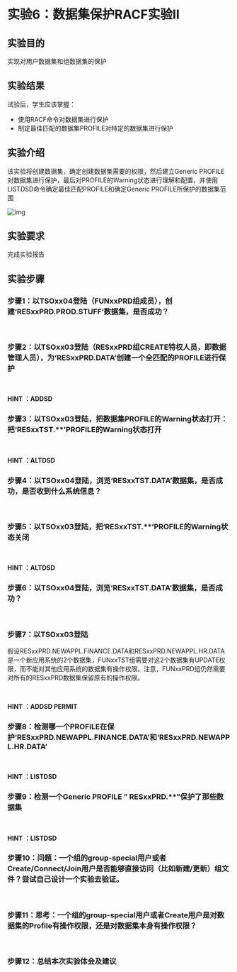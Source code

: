 # 实验6：数据集保护RACF实验Ⅱ

## 实验目的

实现对用户数据集和组数据集的保护

## 实验结果

试验后，学生应该掌握：

- 使用RACF命令对数据集进行保护
- 制定最佳匹配的数据集PROFILE对特定的数据集进行保护

## 实验介绍

该实验将创建数据集，确定创建数据集需要的权限，然后建立Generic PROFILE对数据集进行保护，最后对PROFILE的Warning状态进行理解和配置，并使用LISTDSD命令确定最佳匹配PROFILE和确定Generic PROFILE所保护的数据集范围

![img](file:///C:\Users\hjr66\AppData\Local\Temp\ksohtml9088\wps58.png)

## 实验要求

完成实验报告

## 实验步骤

### 步骤1：以TSOxx04登陆（FUNxxPRD组成员），创建‘RESxxPRD.PROD.STUFF’数据集，是否成功？

​                                                                             

 

### 步骤2：以TSOxx03登陆（RESxxPRD组CREATE特权人员，即数据管理人员），为‘RESxxPRD.DATA’创建一个全匹配的PROFILE进行保护

​                                                                             

**HINT ：ADDSD**

 ###  步骤3：以TSOxx03登陆，把数据集PROFILE的Warning状态打开：把‘RESxxTST.**’PROFILE的Warning状态打开

​                                                                             

**HINT ：ALTDSD**

 

### 步骤4：以TSOxx04登陆，浏览‘RESxxTST.DATA’数据集，是否成功，是否收到什么系统信息？

​                                                                             

### 步骤5：以TSOxx03登陆，把‘RESxxTST.**’PROFILE的Warning状态关闭

​                                                                             

**HINT ：ALTDSD** 

 

### 步骤6：以TSOxx04登陆，浏览‘RESxxTST.DATA’数据集，是否成功？

​                                                                             

 

### 步骤7：以TSOxx03登陆

假设RESxxPRD.NEWAPPL.FINANCE.DATA和RESxxPRD.NEWAPPL.HR.DATA是一个新应用系统的2个数据集，FUNxxTST组需要对这2个数据集有UPDATE权限，而不能对其他应用系统的数据集有操作权限。注意，FUNxxPRD组仍然需要对所有的RESxxPRD数据集保留原有的操作权限。

​                                                                             

**HINT ：ADDSD   PERMIT** 

 

### 步骤8：检测哪一个PROFILE在保护‘RESxxPRD.NEWAPPL.FINANCE.DATA’和‘RESxxPRD.NEWAPPL.HR.DATA’

​                                                                             

**HINT ：LISTDSD** 

 

### 步骤9：检测一个Generic PROFILE ” RESxxPRD.**”保护了那些数据集

​                                                                             

**HINT ：LISTDSD** 

 

### 步骤10：问题：一个组的group-special用户或者Create/Connect/Join用户是否能够直接访问（比如新建/更新）组文件？尝试自己设计一个实验去验证。

​                                                                             

 

### 步骤11：思考：一个组的group-special用户或者Create用户是对数据集的Profile有操作权限，还是对数据集本身有操作权限？

​                                                                             

 

### 步骤12：总结本次实验体会及建议



​                                                                             

​                                                                             

​                                                                             